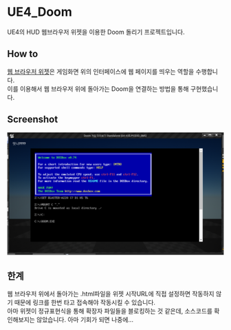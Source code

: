 # UE4_Doom
UE4의 HUD 웹브라우저 위젯을 이용한 Doom 돌리기 프로젝트입니다.

## How to
[웹 브라우저 위젯](https://docs.unrealengine.com/ko/Engine/UMG/UserGuide/WidgetTypeReference/WebBrowser/index.html)은 게임화면 위의 인터페이스에 웹 페이지를 띄우는 역할을 수행합니다.  
이를 이용해서 웹 브라우저 위에 돌아가는 Doom을 연결하는 방법을 통해 구현했습니다.

## Screenshot
![이미지](Image/shot.PNG)

## 한계
웹 브라우저 위에서 돌아가는 .html파일을 위젯 시작URL에 직접 설정하면 작동하지 않기 때문에 링크를 한번 타고 접속해야 작동시킬 수 있습니다.  
아마 위젯이 정규표현식을 통해 확장자 파일들을 블로킹하는 것 같은데, 소스코드를 확인해보지는 않았습니다. 아마 기회가 되면 나중에...
